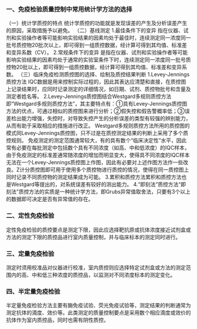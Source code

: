 


### 一、免疫检验质量控制中常用统计学方法的选择
（一）统计学质控的特点
统计学质控的功能就是发现误差的产生及分析误差产生的原因，采取措施予以避免。
（二）基线测定
1.最佳条件下的变异
指在仪器、试剂和实验操作者等可能影响实验结果的因素均处于最佳时，连续测定同一浓度同一批号质控物20批次以上，即可得到一组质控数据，经计算可得到其均值、标准差和变异系数（CV）。
2.常规条件下的变异
是指在仪器、试剂和实验操作者等可能影响实验结果的因素均处于通常的实验室条件下时，连续测定同一浓度同一批号质控物20批以上，即可得到一组质控数据，经计算可得到其均值、标准差和变异系数。
（三）临床免疫检测质控图的选择、绘制及质控结果判断
1.Levey-Jennings质控方法 IQC数据是用来控制实际过程的，因此其表达应清楚和直接，在质控图上记录结果时，应同时记录测定的详细情况，如日期、试剂、质控物批号和含量及测定者姓名等。
2.Levey-Jennings质控图结合Westgard多规则质控方法 即“Westgard多规则质控方法”，其主要特点有：①具有Levey-Jennings质控图方法的优点，可通过相似的质控图来进行分析；②假失控和假告警概率低；③误差检出能力增强，失控时，对导致失控产生的分析误差的类型有较强的辨别能力，从而有助于采取相应的措施进行改正。
Westgard多规则质控方法所用的质控图的模式同Levey-Jennings质控图，只不过是在质控测定结果的判断上采用了多个质控规则。
免疫测定的测定范围通常较大，有的具有数个“临床决定性”水平，因此常有必要在每批测定中包括数个具有不同浓度（如高、中和低浓度）的IQC样本，由于免疫测定的标准差通常随浓度的增加而明显变大，使得具不同浓度的IQC样本无法在一个Levey-Jennings质控图上作图，因此有必要对上述作图方法作一些改良。Z计分质控图即可用于使用多个质控物进行质控的情况，使得在同一质控图上同时记录不同质控物的测定结果成为可能。
3.累积和质控方法累积和质控方法也是Westgard等提出的，对系统误差有较好的测出能力。
4.“即刻法”质控方法“即刻法”质控方法的实质是一种统计学方法，即Grubs异常值取舍法，只要有3个以上的数据即可决定是否有异常值的存在。

### 二、定性免疫检验
定性免疫检验的质控要点是测定下限，因此应选择靶抗原或抗体浓度接近试剂盒或方法的测定下限的质控品进行室内质量控制，并与临床标本的测定同时进行。

### 三、定量免疫检验
测定时须用校准品对仪器进行校准，室内质控则应选择特定试剂盒或方法的测定范围内的高、中和低三种浓度的质控品，以监测对不同浓度标本的测定变化。

### 四、半定量免疫检验
半定量免疫检验方法主要有酶免疫试验、荧光免疫试验等，测定结果的判断通常为测定抗体的滴度、效价等。此类测定的质量控制要点是采用数个相应滴度或效价的抗体作为室内质控品，同时也需有阴性质控。
